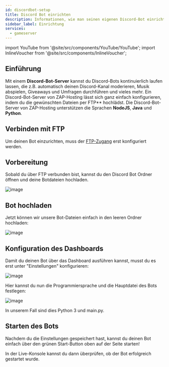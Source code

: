 ```yaml
---
id: discordbot-setup
title: Discord Bot einrichten
description: Informationen, wie man seinen eigenen Discord-Bot einrichtet - ZAP-Hosting.com documentation
sidebar_label: Einrichtung
services:
  - gameserver
---
```


import YouTube from '@site/src/components/YouTube/YouTube';
import InlineVoucher from '@site/src/components/InlineVoucher';

## Einführung

Mit einem **Discord-Bot-Server** kannst du Discord-Bots kontinuierlich laufen lassen, die z.B. automatisch deinen Discord-Kanal moderieren, Musik abspielen, Giveaways und Umfragen durchführen und vieles mehr. Ein Discord-Bot-Server von ZAP-Hosting lässt sich ganz einfach konfigurieren, indem du die gewünschten Dateien per FTP** hochlädst. Die Discord-Bot-Server von ZAP-Hosting unterstützen die Sprachen **NodeJS**, **Java** und **Python**.

<YouTube videoId="OoKA8UJ_N5A" imageSrc="https://screensaver01.zap-hosting.com/index.php/s/R98tNjGdaknbJbY/preview" title="Wie man einen Discord-Bot-Server einrichtet und Bot-Dateien hochlädt!" description="Hast du das Gefühl, dass du etwas besser verstehst, wenn du es in Aktion siehst? Wir haben etwas für dich! Tauche ab in unser Video, welches alles für dich zusammenfasst. Egal, ob du es eilig hast oder einfach nur Informationen auf möglichst verständliche Art und Weise aufnehmen möchtest!"/>

<InlineVoucher />

## Verbinden mit FTP

Um deinen Bot einzurichten, muss der [FTP-Zugang](gameserver-ftpaccess.md) erst konfiguriert werden.

## Vorbereitung

Sobald du über FTP verbunden bist, kannst du den Discord Bot Ordner öffnen und deine Botdateien hochladen.

![image](https://screensaver01.zap-hosting.com/index.php/s/XKc2bRwifG5JswA/preview)

## Bot hochladen

Jetzt können wir unsere Bot-Dateien einfach in den leeren Ordner hochladen:

![image](https://screensaver01.zap-hosting.com/index.php/s/3pdXmN6fX3Qowbm/preview)

## Konfiguration des Dashboards

Damit du deinen Bot über das Dashboard ausführen kannst, musst du es erst unter "Einstellungen" konfigurieren:

![image](https://screensaver01.zap-hosting.com/index.php/s/itzjxJaTtTyGaD6/preview)

Hier kannst du nun die Programmiersprache und die Hauptdatei des Bots festlegen:

![image](https://screensaver01.zap-hosting.com/index.php/s/KofY38BgAS9xT4L/preview)

In unserem Fall sind dies Python 3 und main.py.

## Starten des Bots

Nachdem du die Einstellungen gespeichert hast, kannst du deinen Bot einfach über den grünen Start-Button oben auf der Seite starten!

In der Live-Konsole kannst du dann überprüfen, ob der Bot erfolgreich gestartet wurde.